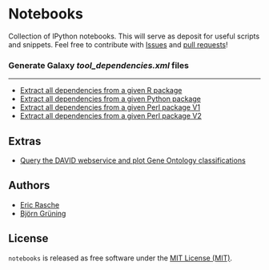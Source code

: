 Notebooks
=========

Collection of IPython notebooks. This will serve as deposit for useful scripts and snippets.
Feel free to contribute with [Issues](https://github.com/bgruening/notebooks/issues) and [pull requests](https://github.com/bgruening/notebooks/pulls)!


### Generate Galaxy *tool_dependencies.xml* files


-----------------------------------------------

* [Extract all dependencies from a given R package](http://nbviewer.ipython.org/github/bgruening/notebooks/blob/master/R/extract_all_dependencies_from_an_r_package.ipynb)
* [Extract all dependencies from a given Python package](http://nbviewer.ipython.org/github/bgruening/notebooks/blob/master/Python/python_package_to_galaxy_tool_dependency.ipynb)
* [Extract all dependencies from a given Perl package V1](http://nbviewer.ipython.org/github/bgruening/notebooks/blob/master/Perl/perl_package_to_galaxy_tool_dependency_v2.ipynb)
* [Extract all dependencies from a given Perl package V2](http://nbviewer.ipython.org/github/bgruening/notebooks/blob/master/Perl/perl_package_to_galaxy_tool_dependency.ipynb)


## Extras

* [Query the DAVID webservice and plot Gene Ontology classifications](http://nbviewer.ipython.org/github/bgruening/notebooks/blob/master/Python/DAVID-Webservice.ipynb)


## Authors
* [Eric Rasche](https://github.com/erasche)
* [Björn Grüning](https://github.com/bgruening)


## License

`notebooks` is released as free software under the [MIT License (MIT)](./LICENSE).
